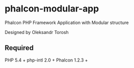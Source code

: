 phalcon-modular-app
===================

Phalcon PHP Framework Application
with Modular structure

Designed by Oleksandr Torosh

Required
--------
PHP 5.4 +
php-intl 2.0 +
Phalcon 1.2.3 +
